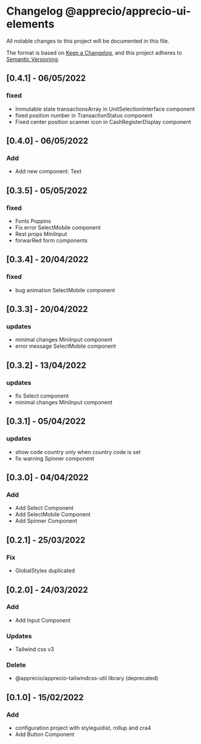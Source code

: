 # Changelog @apprecio/apprecio-ui-elements

All notable changes to this project will be documented in this file.

The format is based on [Keep a Changelog](https://keepachangelog.com/en/1.0.0/),
and this project adheres to [Semantic Versioning](https://semver.org/spec/v2.0.0.html).

## [0.4.1] - 06/05/2022
### fixed
- Immutable state transactionsArray in UnitSelectionInterface component
- fixed position number in TransactionStatus component
- Fixed center position scanner icon in CashRegisterDisplay component

## [0.4.0] - 06/05/2022
### Add
- Add new component: Text

## [0.3.5] - 05/05/2022
### fixed
- Fonts Poppins
- Fix error SelectMobile component
- Rest props MiniInput
- forwarRed form components

## [0.3.4] - 20/04/2022
### fixed
- bug animation SelectMobile component

## [0.3.3] - 20/04/2022
### updates
- minimal changes MiniInput component
- error message SelectMobile component

## [0.3.2] - 13/04/2022
### updates
- fix Select component
- minimal changes MiniInput component

## [0.3.1] - 05/04/2022
### updates
- show code country only when country code is set
- fix warning Spinner component

## [0.3.0] - 04/04/2022
### Add
- Add Select Component
- Add SelectMobile Component
- Add Spinner Component

## [0.2.1] - 25/03/2022
### Fix
- GlobalStyles duplicated

## [0.2.0] - 24/03/2022
### Add
- Add Input Component
### Updates
- Tailwind css v3
### Delete
- @apprecio/apprecio-tailwindcss-util library (deprecated)

## [0.1.0] - 15/02/2022
### Add
- configuration project with styleguidist, rollup and cra4
- Add Button Component
